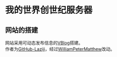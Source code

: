 # 我的世界创世纪服务器

## 网站的搭建
网站采用可动态发布信息的[VBlog](https://github.com/GitHub-Laziji/vblog)搭建。  
作者为[GitHub-Laziji](https://github.com/GitHub-Laziji/)，经过[WilliamPeterMatthew](https://github.com/WilliamPeterMatthew)改动。  
